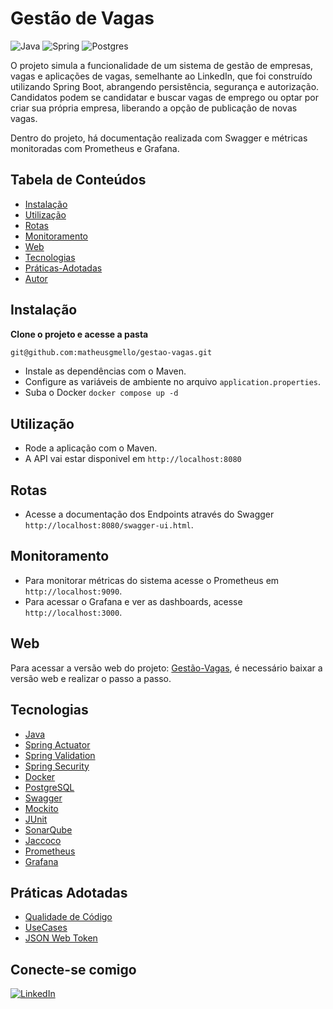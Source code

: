# Gestão de Vagas 
![Java](https://img.shields.io/badge/java-%23ED8B00.svg?style=for-the-badge&logo=openjdk&logoColor=white)
![Spring](https://img.shields.io/badge/spring-%236DB33F.svg?style=for-the-badge&logo=spring&logoColor=white)
![Postgres](https://img.shields.io/badge/postgres-%23316192.svg?style=for-the-badge&logo=postgresql&logoColor=white)

O projeto simula a funcionalidade de um sistema de gestão de empresas, vagas e aplicações de vagas, semelhante ao LinkedIn, que foi construído utilizando Spring Boot, abrangendo persistência, segurança e autorização.
Candidatos podem se candidatar e buscar vagas de emprego ou optar por criar sua própria empresa, liberando a opção de publicação de novas vagas.

Dentro do projeto, há documentação realizada com Swagger e métricas monitoradas com Prometheus e Grafana.

## Tabela de Conteúdos

- [Instalação](#instalação)
- [Utilização](#utilização)
- [Rotas](#rotas)
- [Monitoramento](#monitoramento)
- [Web](#web)
- [Tecnologias](#tecnologias)
- [Práticas-Adotadas](#práticas-adotadas)
- [Autor](#conecte-se-comigo)


## Instalação

**Clone o projeto e acesse a pasta**

```bash
git@github.com:matheusgmello/gestao-vagas.git
```
- Instale as dependências com o Maven.
- Configure as variáveis de ambiente no arquivo `application.properties`.
- Suba o Docker `docker compose up -d`

## Utilização

- Rode a aplicação com o Maven.
- A API vai estar disponivel em `http://localhost:8080`

## Rotas

- Acesse a documentação dos Endpoints através do Swagger `http://localhost:8080/swagger-ui.html`.

## Monitoramento

- Para monitorar métricas do sistema acesse o Prometheus em `http://localhost:9090`.
- Para acessar o Grafana e ver as dashboards, acesse `http://localhost:3000`.

## Web
Para acessar a versão web do projeto: [Gestão-Vagas](https://github.com/matheusgmello/front-gestao-vagas), é necessário baixar a versão web e realizar o passo a passo.

## Tecnologias

- [Java](https://jdk.java.net/17/)
- [Spring Actuator](https://www.baeldung.com/spring-boot-actuators)
- [Spring Validation](https://spring.io/guides/gs/validating-form-input)
- [Spring Security](https://spring.io/projects/spring-security)
- [Docker](https://www.docker.com/)
- [PostgreSQL](https://www.postgresql.org/download/)
- [Swagger](https://swagger.io/)
- [Mockito](https://site.mockito.org/)
- [JUnit](https://junit.org/junit5/)
- [SonarQube](https://www.sonarsource.com/products/sonarqube/)
- [Jaccoco](https://www.eclemma.org/jacoco/)
- [Prometheus](https://prometheus.io/)
- [Grafana](https://grafana.com/)

## Práticas Adotadas

- [Qualidade de Código](https://aws.amazon.com/pt/what-is/code-quality/)
- [UseCases](https://www.avellareduarte.com.br/fases-projetos/conceituacao/demandas-do-publico/pesquisas-de-usuarios-atividades-2/casos-de-uso-use-cases/)
- [JSON Web Token](https://www.treinaweb.com.br/blog/o-que-e-jwt)

## Conecte-se comigo
[![LinkedIn](https://img.shields.io/badge/linkedin-%230077B5.svg?style=for-the-badge&logo=linkedin&logoColor=white)](https://linkedin.com/in/matheusgmello)
